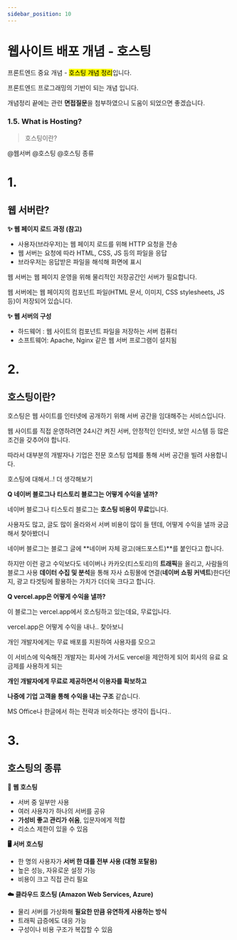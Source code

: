 ```yaml
---
sidebar_position: 10
---
```


# 웹사이트 배포 개념 - 호스팅


프론트엔드 중요 개념 - <mark>호스팅 개념 정리</mark>입니다.

프론트엔드 프로그래밍의 기반이 되는 개념 입니다.

개념정리 끝에는 관련 **면접질문**을 첨부하였으니 도움이 되었으면 좋겠습니다.

### **1.5. What is Hosting?**

> 호스팅이란?
> 

@웹서버 @호스팅 @호스팅 종류

# 1.

## 웹 서버란?

**✨ 웹 페이지 로드 과정 (참고)**

- 사용자(브라우저)는 웹 페이지 로드를 위해 HTTP 요청을 전송
- 웹 서버는 요청에 따라 HTML, CSS, JS 등의 파일을 응답
- 브라우저는 응답받은 파일을 해석해 화면에 표시

웹 서버는 웹 페이지 운영을 위해 물리적인 저장공간인 서버가 필요합니다.

웹 서버에는 웹 페이지의 컴포넌트 파일(HTML 문서, 이미지, CSS stylesheets, JS 등)이 저장되어 있습니다.

**✨ 웹 서버의 구성**

- 하드웨어 : 웹 사이트의 컴포넌트 파일을 저장하는 서버 컴퓨터
- 소프트웨어: Apache, Nginx 같은 웹 서버 프로그램이 설치됨

# 2.

## **호스팅이란?**

호스팅은 웹 사이트를 인터넷에 공개하기 위해 서버 공간을 임대해주는 서비스입니다.

웹 사이트를 직접 운영하려면 24시간 켜진 서버, 안정적인 인터넷, 보안 시스템 등 많은 조건을 갖추어야 합니다.

따라서 대부분의 개발자나 기업은 전문 호스팅 업체를 통해 서버 공간을 빌려 사용합니다.

호스팅에 대해서..! 더 생각해보기

**Q 네이버 블로그나 티스토리 블로그는 어떻게 수익을 낼까?**

네이버 블로그나 티스토리 블로그는 **호스팅 비용이 무료**입니다.

사용자도 많고, 글도 많이 올라와서 서버 비용이 많이 들 텐데, 어떻게 수익을 낼까 궁금해서 찾아봤더니 

네이버 블로그는 블로그 글에 **네이버 자체 광고(애드포스트)**를 붙인다고 합니다.

하지만 이런 광고 수익보다도 네이버나 카카오(티스토리)의 **트래픽**을 올리고, 사람들의 블로그 사용 **데이터 수집 및 분석**을 통해 자사 쇼핑몰에 연결(**네이버 쇼핑 커넥트**)한다던지, 광고 타겟팅에 활용하는 가치가 더더욱 크다고 합니다.

**Q vercel.app은 어떻게 수익을 낼까?**

이 블로그는 vercel.app에서 호스팅하고 있는데요, 무료입니다.

vercel.app은 어떻게 수익을 내나.. 찾아보니

개인 개발자에게는 무료 배포를 지원하여 사용자를 모으고

이 서비스에 익숙해진 개발자는 회사에 가서도 vercel을 제안하게 되어 회사의 유료 요금제를 사용하게 되는

**개인 개발자에게 무료로 제공하면서 이용자를 확보하고**

**나중에 기업 고객을 통해 수익을 내는 구조** 같습니다.

MS Office나 한글에서 하는 전략과 비슷하다는 생각이 듭니다..

# **3.**

## **호스팅의 종류**

**📁 웹 호스팅**

- 서버 중 일부만 사용
- 여러 사용자가 하나의 서버를 공유
- **가성비 좋고 관리가 쉬움**, 입문자에게 적합
- 리소스 제한이 있을 수 있음

**🖥️ 서버 호스팅**

- 한 명의 사용자가 **서버 한 대를 전부 사용 (대형 포탈용)**
- 높은 성능, 자유로운 설정 가능
- 비용이 크고 직접 관리 필요

**☁️ 클라우드 호스팅 (Amazon Web Services, Azure)**

- 물리 서버를 가상화해 **필요한 만큼 유연하게 사용하는 방식**
- 트래픽 급증에도 대응 가능
- 구성이나 비용 구조가 복잡할 수 있음